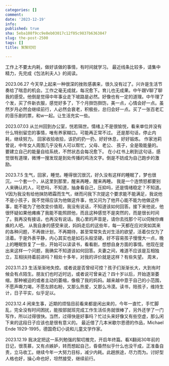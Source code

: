 ```yaml
---
categories: []
comment: 
date: '2023-12-19'
info: 
published: true
sha: 5eba108f9cc9e8eb03017c12f05c9837b6363847
slug: the-post-2500
tags: []
title: 絮絮叨叨

---
```


工作上不要太内耗，做好该做的事情，有时间就学习。
最近线条比较多，请集中精力，先完成《包法利夫人》的阅读。

2023.06.27
今天早上起来一种很深的挫败感袭来，很久没有过了。兴许是生活节奏给了喘息的机会。工作之毫无成就，每况愈下。育儿也无成果。中午跟V聊了聊我的感受。他倒是觉得中年事业走下坡路是必然。好像也有一定的道理。中午理了个发，买了件新衣服，感觉好多了，下个月捯饬捯饬，美一点，心情会好一点。虽然岁月必然会继续前行，人必然会衰老，积极些，总归会好一点。买了一张百老汇的音乐剧的票，和w一起。让生活充实一些。

2023.07.03
从兰州回到办公室，恍若隔世。情绪上不是很愉悦，看来单位并没有什么特别留恋的事情，唯有养家糊口。可能再正常不过。
还是那句话，停止内耗，继续努力。
回家收拾收拾，该扔的扔一扔，好好休息，好好锻炼。
作家池莉曾说，中年女人周围几乎没有人可以帮忙，父母、老公、 孩子，全是吸能量的。要建立自己的能量自给系统，不然状态会每况愈下。
在小红书上刷到这句话，感觉很有道理，微博一搜发现是到处传播的鸡汤文字。倒是不妨成为自己跑步的激励。

2023.7.5
生气，回家，睡觉。睡得很沉很沉，好久没有这样的睡眠了，梦也很沉，一个套一个，从这里到那里，醒来再睡，醒来再睡。
我是一个连愤怒都要别人来确认的人，可悲吗，不知道，抽身看自己，压抑吗，还是情绪稳定？不知道。
V因为我没有给他抹防晒霜而生气，继而问我下次提这个要求能不能满足，我说他不是小孩子，我不觉得应该为他做这件事，他又问为了他开心能不能为他做这件事，能不能为了他改变价值观，我没有说话，不知道该如何回答。接下来他说，他很怀疑如果他瘫痪了我能不能照顾他，而且这种感觉不是突然的，而是很长时间了。我再没有接话，也再没有说话。我心里的声音是，请你去找那个可以伺候你瘫痪的人吧。
从我自身的感受来说，妈妈走后的这些年，每一天都在应对突如其来的各种问题，不再做计划，不再期待，甚至常常失去对生活的欲望，活着仅仅为了活着。于是外表平静，内心其实也是如石头般坚硬。好不容易孩子慢慢大一点，晚上的睡眠恢复了一些，开始可以读读书，看看剧，想想自身方面的事情。他现在提出来这样一个问题，我确实不知道该如何回答。夫妻之间，难道不应该是互相独立，互相扶持着前进吗？相处十多年，对我的评价就是这样？有些失望。
周末，

2023.11.23
生活渐渐地失控。或者说是否曾经可控？孩子们渐渐长大，大到有时候会有点陌生。朋友们也时近时远，或者说可曾亲近？四十岁以后，开始逐渐萎缩，那种被迫的或者主动的萎缩，像极了我的妈妈。越来越中意于自己的小范围，不愿声嘶力竭，不愿左顾右盼，又那么热爱，又那么冷漠。读书，陪孩子，维持生计，日子平实，似乎足以。

2023.12.4
闲来生事，近期的烦恼目前看来都是闲出来的，今年一直忙，手忙脚乱，完全没有时间困扰，能按部就班完成工作生活任务就很棒了，另外还学了一门写作，所以过得很快。当然，过得快是好事吗？忙过头来好像又有些空虚，那么闲下来的这段日子应该也是很有意义的。
最近借了几本米歇尔恩德的作品，Michael Ende 1929-1995，德国奇幻小说和儿童文学作家。

2023.12.19
我决定把这一系列勉强的絮叨推完，开启年终篇。看X翻阅30年前的日记，很羡慕，又有点嫉妒，转而想起自己，昏昏然似乎什么也没干成，正准备自责，立马收工。继续今年一大努力目标，减少内耗。此趟旅途，尽力而为。讨好型人格也好，操心命也好，坦然接受，继续前行。